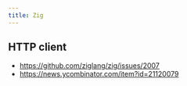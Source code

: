 ```yaml
---
title: Zig
---
```


## HTTP client

- <https://github.com/ziglang/zig/issues/2007>
- <https://news.ycombinator.com/item?id=21120079>
